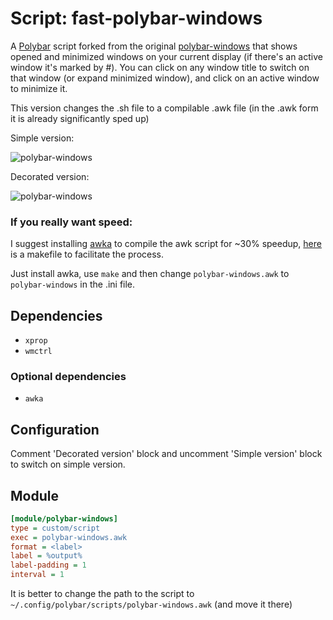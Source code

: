 # Script: fast-polybar-windows

A [Polybar](https://github.com/jaagr/polybar) script forked from the original [polybar-windows](https://github.com/aroma1994/polybar-windows) that shows opened and minimized windows on your current display (if there's an active window it's marked by #). You can click on any window title to switch on that window (or expand minimized window), and click on an active window to minimize it.

This version changes the .sh file to a compilable .awk file (in the .awk form it is already significantly sped up)

Simple version:

![polybar-windows](screenshots/polybar-windows.png)

Decorated version:

![polybar-windows](screenshots/polybar-windows-decorated.png)

### If you really want speed:

I suggest installing [awka](https://github.com/noyesno/awka) to compile the awk script for ~30% speedup, [here](Makefile) is a makefile to facilitate the process.

Just install awka,  use `make` and then change `polybar-windows.awk` to `polybar-windows` in the .ini file.

## Dependencies

* `xprop`
* `wmctrl`

### Optional dependencies

* `awka`

## Configuration

Comment 'Decorated version' block and uncomment 'Simple version' block to switch on simple version.

## Module

```ini
[module/polybar-windows]
type = custom/script
exec = polybar-windows.awk
format = <label>
label = %output%
label-padding = 1
interval = 1
```

It is better to change the path to the script to `~/.config/polybar/scripts/polybar-windows.awk` (and move it there)
